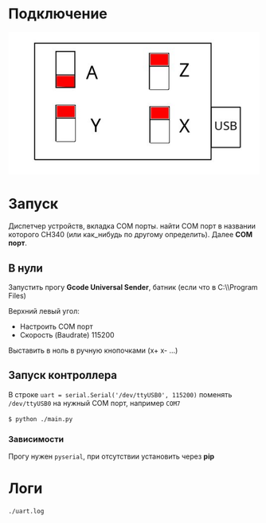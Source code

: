 # Подключение

![](./wires.jpg)

# Запуск

Диспетчер устройств, вкладка COM порты.
   найти COM порт в названии которого CH340 (или как_нибудь по другому определить). Далее **COM порт**.

## В нули

Запустить прогу **Gcode Universal Sender**, батник (если что в С:\\\\Program Files)

Верхний левый угол:

* Настроить COM порт
* Скорость (Baudrate) 115200

Выставить в ноль в ручную кнопочками (x+ x- ...)

## Запуск контроллера


В строке `uart = serial.Serial('/dev/ttyUSB0', 115200)` поменять `/dev/ttyUSB0` на нужный COM порт, например `COM7`

`$ python ./main.py`


### Зависимости

Прогу нужен `pyserial`, при отсутствии установить через **pip**

# Логи

`./uart.log`


